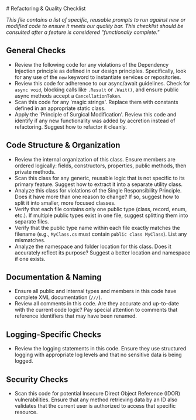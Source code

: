 ﻿﻿# Refactoring & Quality Checklist

*This file contains a list of specific, reusable prompts to run against new or modified code to ensure it meets our quality bar. This checklist should be consulted after a feature is considered "functionally complete."*

## General Checks

- Review the following code for any violations of the Dependency Injection principle as defined in our design principles. Specifically, look for any use of the `new` keyword to instantiate services or repositories.
- Review this code for adherence to our async/await guidelines. Check for `async void`, blocking calls like `.Result` or `.Wait()`, and ensure public async methods accept a `CancellationToken`.
- Scan this code for any 'magic strings'. Replace them with constants defined in an appropriate static class.
- Apply the 'Principle of Surgical Modification'. Review this code and identify if any new functionality was added by accretion instead of refactoring. Suggest how to refactor it cleanly.

## Code Structure & Organization

- Review the internal organization of this class. Ensure members are ordered logically: fields, constructors, properties, public methods, then private methods.
- Scan this class for any generic, reusable logic that is not specific to its primary feature. Suggest how to extract it into a separate utility class.
- Analyze this class for violations of the Single Responsibility Principle. Does it have more than one reason to change? If so, suggest how to split it into smaller, more focused classes.
- Verify that each file contains only one public type (class, record, enum, etc.). If multiple public types exist in one file, suggest splitting them into separate files.
- Verify that the public type name within each file exactly matches the filename (e.g., `MyClass.cs` must contain `public class MyClass`). List any mismatches.
- Analyze the namespace and folder location for this class. Does it accurately reflect its purpose? Suggest a better location and namespace if one exists.

## Documentation & Naming

- Ensure all public and internal types and members in this code have complete XML documentation (`///`).
- Review all comments in this code. Are they accurate and up-to-date with the current code logic? Pay special attention to comments that reference identifiers that may have been renamed.

## Logging-Specific Checks

- Review the logging statements in this code. Ensure they use structured logging with appropriate log levels and that no sensitive data is being logged.

## Security Checks

- Scan this code for potential Insecure Direct Object Reference (IDOR) vulnerabilities. Ensure that any method retrieving data by an ID also validates that the current user is authorized to access that specific resource.